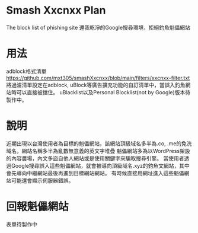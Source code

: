 # Smash Xxcnxx Plan
The block list of phishing site
還我乾淨的Google搜尋環境，拒絕釣魚魁儡網站

# 用法
adblock格式清單
https://github.com/mxt305/smashXxcnxx/blob/main/filters/xxcnxx-filter.txt
將過濾清單設定在adblock, uBlock等廣告擴充功能的自訂清單中，當誤入釣魚網站時可以直接被擋住。
uBlacklist以及Personal Blocklist(not by Google)版本待製作中。

# 說明
近期出現以台灣使用者為目標的魁儡網站，該網站頂級域名多半為.co, .me的免洗域名，網站名稱多半為亂數無意義的英文字堆疊
魁儡網站多為以WordPress架設的內容農場，內文多盜自他人網站或是使用關鍵字來騙取搜尋引擎。
當使用者透過Google搜尋誤入這些魁儡網站，就會被導向頂級域名.xyz的釣魚文網站，其中會先導向中繼網站最後再進到目標網站網站。
有時候直接用網址進入這些魁儡網站可能還會顯示伺服器錯誤。

# 回報魁儡網站
表單待製作中

